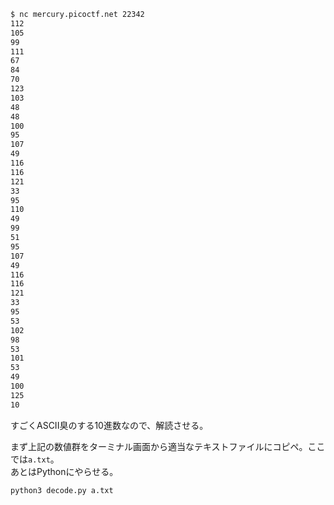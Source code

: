 ```bash
$ nc mercury.picoctf.net 22342
112
105
99
111
67
84
70
123
103
48
48
100
95
107
49
116
116
121
33
95
110
49
99
51
95
107
49
116
116
121
33
95
53
102
98
53
101
53
49
100
125
10
```

すごくASCII臭のする10進数なので、解読させる。  

まず上記の数値群をターミナル画面から適当なテキストファイルにコピペ。ここでは``a.txt``。  
あとはPythonにやらせる。  

```bash
python3 decode.py a.txt
```
